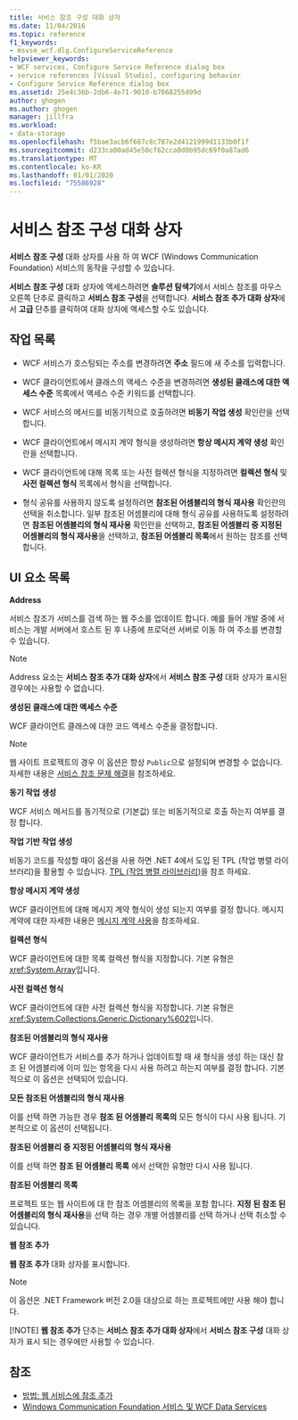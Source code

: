 ```yaml
---
title: 서비스 참조 구성 대화 상자
ms.date: 11/04/2016
ms.topic: reference
f1_keywords:
- msvse_wcf.dlg.ConfigureServiceReference
helpviewer_keywords:
- WCF services, Configure Service Reference dialog box
- service references [Visual Studio], configuring behavior
- Configure Service Reference dialog box
ms.assetid: 25e4c36b-2db6-4e71-9010-b7068255d09d
author: ghogen
ms.author: ghogen
manager: jillfra
ms.workload:
- data-storage
ms.openlocfilehash: f5bae3acb6f687c8c787e2d4121999d1133b0f1f
ms.sourcegitcommit: d233ca00ad45e50cf62cca0d0b95dc69f0a87ad6
ms.translationtype: MT
ms.contentlocale: ko-KR
ms.lasthandoff: 01/01/2020
ms.locfileid: "75586928"
---
```

# <a name="configure-service-reference-dialog-box"></a>서비스 참조 구성 대화 상자

**서비스 참조 구성** 대화 상자를 사용 하 여 WCF (Windows Communication Foundation) 서비스의 동작을 구성할 수 있습니다.

**서비스 참조 구성** 대화 상자에 액세스하려면 **솔루션 탐색기**에서 서비스 참조를 마우스 오른쪽 단추로 클릭하고 **서비스 참조 구성**을 선택합니다. **서비스 참조 추가 대화 상자**에서 **고급** 단추를 클릭하여 대화 상자에 액세스할 수도 있습니다.

## <a name="task-list"></a>작업 목록

- WCF 서비스가 호스팅되는 주소를 변경하려면 **주소** 필드에 새 주소를 입력합니다.

- WCF 클라이언트에서 클래스의 액세스 수준을 변경하려면 **생성된 클래스에 대한 액세스 수준** 목록에서 액세스 수준 키워드를 선택합니다.

- WCF 서비스의 메서드를 비동기적으로 호출하려면 **비동기 작업 생성** 확인란을 선택합니다.

- WCF 클라이언트에서 메시지 계약 형식을 생성하려면 **항상 메시지 계약 생성** 확인란을 선택합니다.

- WCF 클라이언트에 대해 목록 또는 사전 컬렉션 형식을 지정하려면 **컬렉션 형식** 및 **사전 컬렉션 형식** 목록에서 형식을 선택합니다.

- 형식 공유를 사용하지 않도록 설정하려면 **참조된 어셈블리의 형식 재사용** 확인란의 선택을 취소합니다. 일부 참조된 어셈블리에 대해 형식 공유를 사용하도록 설정하려면 **참조된 어셈블리의 형식 재사용** 확인란을 선택하고, **참조된 어셈블리 중 지정된 어셈블리의 형식 재사용**을 선택하고, **참조된 어셈블리 목록**에서 원하는 참조를 선택합니다.

## <a name="uielement-list"></a>UI 요소 목록

**Address**

서비스 참조가 서비스를 검색 하는 웹 주소를 업데이트 합니다. 예를 들어 개발 중에 서비스는 개발 서버에서 호스트 된 후 나중에 프로덕션 서버로 이동 하 여 주소를 변경할 수 있습니다.

> [!NOTE]
> Address 요소는 **서비스 참조 추가 대화 상자**에서 **서비스 참조 구성** 대화 상자가 표시된 경우에는 사용할 수 없습니다.

**생성된 클래스에 대한 액세스 수준**

WCF 클라이언트 클래스에 대한 코드 액세스 수준을 결정합니다.

> [!NOTE]
> 웹 사이트 프로젝트의 경우 이 옵션은 항상 `Public`으로 설정되며 변경할 수 없습니다. 자세한 내용은 [서비스 참조 문제 해결](../data-tools/troubleshooting-service-references.md)을 참조하세요.

**동기 작업 생성**

WCF 서비스 메서드를 동기적으로 (기본값) 또는 비동기적으로 호출 하는지 여부를 결정 합니다.

**작업 기반 작업 생성**

비동기 코드를 작성할 때이 옵션을 사용 하면 .NET 4에서 도입 된 TPL (작업 병렬 라이브러리)을 활용할 수 있습니다. [TPL (작업 병렬 라이브러리)](/dotnet/standard/parallel-programming/task-parallel-library-tpl)을 참조 하세요.

**항상 메시지 계약 생성**

WCF 클라이언트에 대해 메시지 계약 형식이 생성 되는지 여부를 결정 합니다. 메시지 계약에 대한 자세한 내용은 [메시지 계약 사용](/dotnet/framework/wcf/feature-details/using-message-contracts)을 참조하세요.

**컬렉션 형식**

WCF 클라이언트에 대한 목록 컬렉션 형식을 지정합니다. 기본 유형은 <xref:System.Array>입니다.

**사전 컬렉션 형식**

WCF 클라이언트에 대한 사전 컬렉션 형식을 지정합니다. 기본 유형은 <xref:System.Collections.Generic.Dictionary%602>입니다.

**참조된 어셈블리의 형식 재사용**

WCF 클라이언트가 서비스를 추가 하거나 업데이트할 때 새 형식을 생성 하는 대신 참조 된 어셈블리에 이미 있는 항목을 다시 사용 하려고 하는지 여부를 결정 합니다. 기본적으로 이 옵션은 선택되어 있습니다.

**모든 참조된 어셈블리의 형식 재사용**

이를 선택 하면 가능한 경우 **참조 된 어셈블리 목록의** 모든 형식이 다시 사용 됩니다. 기본적으로 이 옵션이 선택됩니다.

**참조된 어셈블리 중 지정된 어셈블리의 형식 재사용**

이를 선택 하면 **참조 된 어셈블리 목록** 에서 선택한 유형만 다시 사용 됩니다.

**참조된 어셈블리 목록**

프로젝트 또는 웹 사이트에 대 한 참조 어셈블리의 목록을 포함 합니다. **지정 된 참조 된 어셈블리의 형식 재사용**을 선택 하는 경우 개별 어셈블리를 선택 하거나 선택 취소할 수 있습니다.

**웹 참조 추가**

**웹 참조 추가** 대화 상자를 표시합니다.

> [!NOTE]
> 이 옵션은 .NET Framework 버전 2.0을 대상으로 하는 프로젝트에만 사용 해야 합니다.
>
> [!NOTE]
> **웹 참조 추가** 단추는 **서비스 참조 추가 대화 상자**에서 **서비스 참조 구성** 대화 상자가 표시 되는 경우에만 사용할 수 있습니다.

## <a name="see-also"></a>참조

- [방법: 웹 서비스에 참조 추가](how-to-add-update-or-remove-a-wcf-data-service-reference.md)
- [Windows Communication Foundation 서비스 및 WCF Data Services](../data-tools/configure-service-reference-dialog-box.md)
